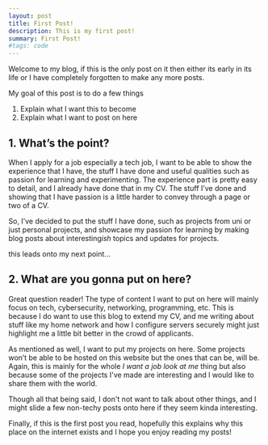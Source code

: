 ```yaml
---
layout: post
title: First Post!
description: This is my first post!
summary: First Post!
#tags: code
---
```


Welcome to my blog, if this is the only post on it then either its early in its life or I have completely forgotten to make any more posts.

My goal of this post is to do a few things
  1. Explain what I want this to become
  2. Explain what I want to post on here

## 1. What’s the point?

When I apply for a job especially a tech job, I want to be able to show the experience that I have, the stuff I have done and useful qualities such as passion for learning and experimenting. The experience part is pretty easy to detail, and I already have done that in my CV. The stuff I’ve done and showing that I have passion is a little harder to convey through a page or two of a CV. 

So, I’ve decided to put the stuff I have done, such as projects from uni or just personal projects, and showcase my passion for learning by making blog posts about interesting*ish* topics and updates for projects.

this leads onto my next point...

## 2. What are you gonna put on here?

Great question reader! The type of content I want to put on here will mainly focus on tech, cybersecurity, networking, programming, etc. This is because I do want to use this blog to extend my CV, and me writing about stuff like my home network and how I configure servers securely might just highlight me a little bit better in the crowd of applicants.

As mentioned as well, I want to put my projects on here. Some projects won’t be able to be hosted on this website but the ones that can be, will be. Again, this is mainly for the whole *I want a job look at me* thing but also because some of the projects I've made are interesting and I would like to share them with the world.

Though all that being said, I don't not want to talk about other things, and I might slide a few non-techy posts onto here if they seem kinda interesting.

Finally, if this is the first post you read, hopefully this explains why this place on the internet exists and I hope you enjoy reading my posts!
